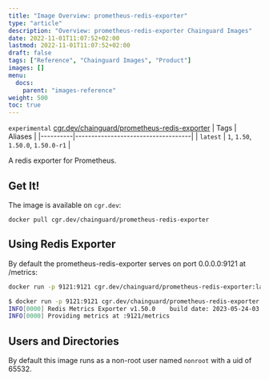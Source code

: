 ```yaml
---
title: "Image Overview: prometheus-redis-exporter"
type: "article"
description: "Overview: prometheus-redis-exporter Chainguard Images"
date: 2022-11-01T11:07:52+02:00
lastmod: 2022-11-01T11:07:52+02:00
draft: false
tags: ["Reference", "Chainguard Images", "Product"]
images: []
menu:
  docs:
    parent: "images-reference"
weight: 500
toc: true
---
```


`experimental` [cgr.dev/chainguard/prometheus-redis-exporter](https://github.com/chainguard-images/images/tree/main/images/prometheus-redis-exporter)
| Tags     | Aliases                            |
|----------|------------------------------------|
| `latest` | `1`, `1.50`, `1.50.0`, `1.50.0-r1` |



A redis exporter for Prometheus.

## Get It!

The image is available on `cgr.dev`:

```
docker pull cgr.dev/chainguard/prometheus-redis-exporter
```

## Using Redis Exporter

By default the prometheus-redis-exporter serves on port 0.0.0.0:9121 at /metrics:

```sh
docker run -p 9121:9121 cgr.dev/chainguard/prometheus-redis-exporter:latest
```

```sh
$ docker run -p 9121:9121 cgr.dev/chainguard/prometheus-redis-exporter:latest
INFO[0000] Redis Metrics Exporter v1.50.0    build date: 2023-05-24-03:16:53    sha1: b5e02003cea4b73054abe29433c264dec16cc1f0    Go: go1.20.4    GOOS: linux    GOARCH: amd64 
INFO[0000] Providing metrics at :9121/metrics   
```

## Users and Directories

By default this image runs as a non-root user named `nonroot` with a uid of 65532.

